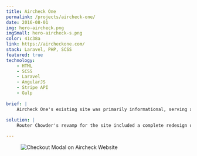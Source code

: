 ```yaml
---
title: Aircheck One
permalink: /projects/aircheck-one/
date: 2016-08-01
img: hero-aircheck.png
imgSmall: hero-aircheck-s.png
color: 41c38a
link: https://aircheckone.com/
stack: Laravel, PHP, SCSS
featured: true
technology:
    - HTML
    - SCSS
    - Laravel
    - AngularJS
    - Stripe API
    - Gulp
    
brief: | 
    Aircheck One's existing site was primarily informational, serving as a brochure to attract clients, who would then place an order by calling them up on a phone. There was great potential to transform the website into an integrated e-commerce and reporting experience.
    
solution: |
    Router Chowder's revamp for the site included a complete redesign of the front end site. The site now has a quiz to help customers decide on the type of inspection needed and a seamless transition into a Stripe powered checkout. Once an inspection is purchased, an account is automatically created for the customer to log into the reporting back end, where the inspector can upload CSV files that are then translated into human readable results for the customer to view. My contribution to the project included building out the public facing site using Laravel, working on the AngularJS quiz, creating an AJAX based shopping cart and integrating the Stripe API for payments.

---
```

<figure class="projects__img-wrapper row full-width" style="background-color: #{{ page.color }}">
    <img class="projects__img" src="{{ imgurl }}/img/aircheck-checkout.png" alt="Checkout Modal on Aircheck Website">
</figure>
